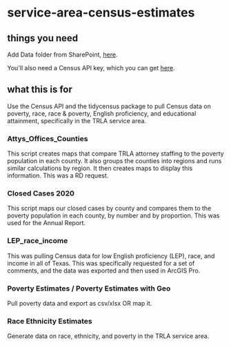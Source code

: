# service-area-census-estimates

## things you need

Add Data folder from SharePoint, [here](https://txriogrande.sharepoint.com/sites/DataMapsTRLA2/Shared%20Documents/Forms/AllItems.aspx?viewid=ae692460%2D6432%2D478b%2Da201%2D7e2c3bab4667&id=%2Fsites%2FDataMapsTRLA2%2FShared%20Documents%2FProjects%2FService%20Area%20Estimates).

You'll also need a Census API key, which you can get [here](https://api.census.gov/data/key_signup.html).

## what this is for

Use the Census API and the tidycensus package to pull Census data on poverty, race, race & poverty, English proficiency, and educational attainment, specifically in the TRLA service area.

### Attys_Offices_Counties

This script creates maps that compare TRLA attorney staffing to the poverty population in each county. It also groups the counties into regions and runs similar calculations by region. It then creates maps to display this information. This was a RD request.

### Closed Cases 2020

This script maps our closed cases by county and compares them to the poverty population in each county, by number and by proportion. This was used for the Annual Report.

### LEP_race_income

This was pulling Census data for low English proficiency (LEP), race, and income in all of Texas. This was specifically requested for a set of comments, and the data was exported and then used in ArcGIS Pro.

### Poverty Estimates / Poverty Estimates with Geo

Pull poverty data and export as csv/xlsx OR map it. 

### Race Ethnicity Estimates

Generate data on race, ethnicity, and poverty in the TRLA service area.

